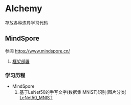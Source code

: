 # Alchemy
存放各种炼丹学习代码

## MindSpore
参阅 https://www.mindspore.cn/
1.  [框架部署](https://www.mindspore.cn/install)

### 学习历程
+   MindSpore
    1.  基于LeNet50的手写文字(数据集 MNIST)识别(图片分类)
        [LeNet50_MNIST](https://github.com/Mushroom0709/Alchemy/tree/main/MindSpore/LeNet50_MNIST)